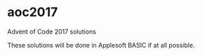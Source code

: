 # aoc2017
Advent of Code 2017 solutions

These solutions will be done in Applesoft BASIC if at all possible.
